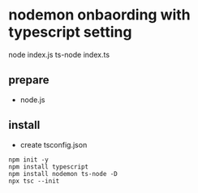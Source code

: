# nodemon onbaording with typescript setting

node index.js
ts-node index.ts

## prepare
- node.js

## install

- create tsconfig.json

```
npm init -y
npm install typescript 
npm install nodemon ts-node -D
npx tsc --init
```
